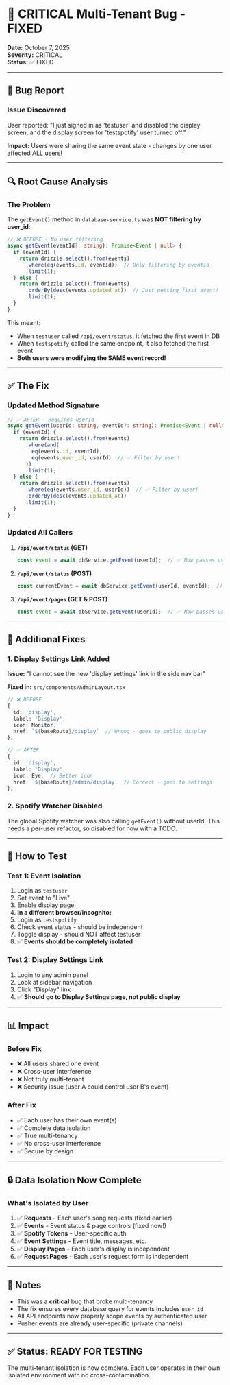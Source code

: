 # 🐛 CRITICAL Multi-Tenant Bug - FIXED

**Date:** October 7, 2025  
**Severity:** CRITICAL  
**Status:** ✅ FIXED

---

## 🚨 Bug Report

### Issue Discovered
User reported: "I just signed in as 'testuser' and disabled the display screen, and the display screen for 'testspotify' user turned off."

**Impact:** Users were sharing the same event state - changes by one user affected ALL users!

---

## 🔍 Root Cause Analysis

### The Problem
The `getEvent()` method in `database-service.ts` was **NOT filtering by user_id**:

```typescript
// ❌ BEFORE - No user filtering
async getEvent(eventId?: string): Promise<Event | null> {
  if (eventId) {
    return drizzle.select().from(events)
      .where(eq(events.id, eventId))  // Only filtering by eventId
      .limit(1);
  } else {
    return drizzle.select().from(events)
      .orderBy(desc(events.updated_at))  // Just getting first event!
      .limit(1);
  }
}
```

This meant:
- When `testuser` called `/api/event/status`, it fetched the first event in DB
- When `testspotify` called the same endpoint, it also fetched the first event
- **Both users were modifying the SAME event record!**

---

## ✅ The Fix

### Updated Method Signature
```typescript
// ✅ AFTER - Requires userId
async getEvent(userId: string, eventId?: string): Promise<Event | null> {
  if (eventId) {
    return drizzle.select().from(events)
      .where(and(
        eq(events.id, eventId), 
        eq(events.user_id, userId)  // ✅ Filter by user!
      ))
      .limit(1);
  } else {
    return drizzle.select().from(events)
      .where(eq(events.user_id, userId))  // ✅ Filter by user!
      .orderBy(desc(events.updated_at))
      .limit(1);
  }
}
```

### Updated All Callers
1. **`/api/event/status` (GET)**
   ```typescript
   const event = await dbService.getEvent(userId);  // ✅ Now passes userId
   ```

2. **`/api/event/status` (POST)**
   ```typescript
   const currentEvent = await dbService.getEvent(userId, eventId);  // ✅ Now passes userId
   ```

3. **`/api/event/pages` (GET & POST)**
   ```typescript
   const event = await dbService.getEvent(userId);  // ✅ Now passes userId
   ```

---

## 🎯 Additional Fixes

### 1. Display Settings Link Added
**Issue:** "I cannot see the new 'display settings' link in the side nav bar"

**Fixed in:** `src/components/AdminLayout.tsx`

```typescript
// ❌ BEFORE
{ 
  id: 'display', 
  label: 'Display', 
  icon: Monitor, 
  href: `${baseRoute}/display`  // Wrong - goes to public display
},

// ✅ AFTER
{ 
  id: 'display', 
  label: 'Display', 
  icon: Eye,  // Better icon
  href: `${baseRoute}/admin/display`  // Correct - goes to settings
},
```

### 2. Spotify Watcher Disabled
The global Spotify watcher was also calling `getEvent()` without userId. This needs a per-user refactor, so disabled for now with a TODO.

---

## 🧪 How to Test

### Test 1: Event Isolation
1. Login as `testuser`
2. Set event to "Live"
3. Enable display page
4. **In a different browser/incognito:**
5. Login as `testspotify`
6. Check event status - should be independent
7. Toggle display - should NOT affect testuser
8. ✅ **Events should be completely isolated**

### Test 2: Display Settings Link
1. Login to any admin panel
2. Look at sidebar navigation
3. Click "Display" link
4. ✅ **Should go to Display Settings page, not public display**

---

## 📊 Impact

### Before Fix
- ❌ All users shared one event
- ❌ Cross-user interference
- ❌ Not truly multi-tenant
- ❌ Security issue (user A could control user B's event)

### After Fix
- ✅ Each user has their own event(s)
- ✅ Complete data isolation
- ✅ True multi-tenancy
- ✅ No cross-user interference
- ✅ Secure by design

---

## 🔒 Data Isolation Now Complete

### What's Isolated by User
1. ✅ **Requests** - Each user's song requests (fixed earlier)
2. ✅ **Events** - Event status & page controls (fixed now!)
3. ✅ **Spotify Tokens** - User-specific auth
4. ✅ **Event Settings** - Event title, messages, etc.
5. ✅ **Display Pages** - Each user's display is independent
6. ✅ **Request Pages** - Each user's request form is independent

---

## 📝 Notes

- This was a **critical** bug that broke multi-tenancy
- The fix ensures every database query for events includes `user_id`
- All API endpoints now properly scope events by authenticated user
- Pusher events are already user-specific (private channels)

---

## ✅ Status: READY FOR TESTING

The multi-tenant isolation is now complete. Each user operates in their own isolated environment with no cross-contamination.
